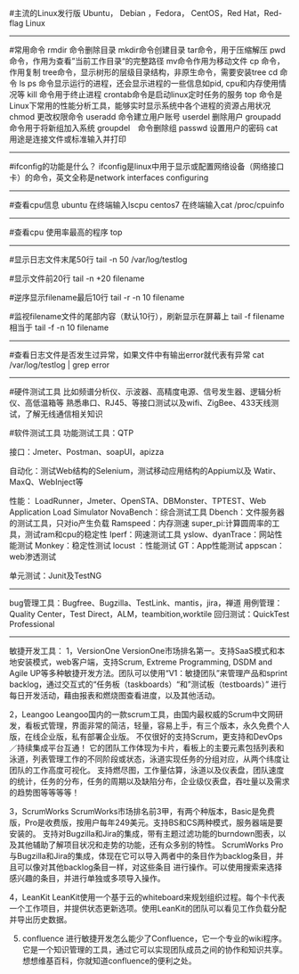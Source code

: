 #主流的Linux发行版
Ubuntu， Debian ，Fedora， CentOS，Red Hat，Red-flag Linux

*************************************************************************************************

#常用命令
rmdir 命令删除目录
mkdir命令创建目录
tar命令，用于压缩解压
pwd命令，作用为查看”当前工作目录“的完整路径
mv命令作用为移动文件
cp 命令，作用复制
tree命令，显示树形的层级目录结构，非原生命令，需要安装tree
cd 命令
ls
ps 命令显示运行的进程，还会显示进程的一些信息如pid, cpu和内存使用情况等
kill 命令用于终止进程
crontab命令是启动linux定时任务的服务
top 命令是Linux下常用的性能分析工具，能够实时显示系统中各个进程的资源占用状况
chmod 更改权限命令
useradd 命令建立用户账号
userdel 删除用户
groupadd　命令用于将新组加入系统
groupdel　命令删除组
passwd 设置用户的密码
cat　用途是连接文件或标准输入并打印

*************************************************************************************************


#ifconfig的功能是什么？
ifconfig是linux中用于显示或配置网络设备（网络接口卡）的命令，英文全称是network interfaces configuring



*************************************************************************************************

#查看cpu信息
ubuntu 
在终端输入lscpu
centos7
在终端输入cat /proc/cpuinfo

*************************************************************************************************


#查看cpu 使用率最高的程序
top

*************************************************************************************************

#显示日志文件末尾50行
tail -n 50 /var/log/testlog

#显示文件前20行
tail -n +20 filename

#逆序显示filename最后10行
tail -r -n 10 filename

#监视filename文件的尾部内容（默认10行），刷新显示在屏幕上
tail -f filename
相当于
tail -f -n 10 filename

*************************************************************************************************


#查看日志文件是否发生过异常，如果文件中有输出error就代表有异常
cat /var/log/testlog | grep error

*************************************************************************************************

#硬件测试工具
比如频谱分析仪、示波器、高精度电源、信号发生器、逻辑分析仪、高低温箱等
熟悉串口、RJ45、等接口测试以及wifi、ZigBee、433天线测试，了解无线通信相关知识


#软件测试工具
功能测试工具：QTP

接口：Jmeter、Postman、soapUI，apizza

自动化：测试Web结构的Selenium，测试移动应用结构的Appium以及 Watir、MaxQ、WebInject等

性能：
LoadRunner，Jmeter、OpenSTA、DBMonster、TPTEST、Web Application Load Simulator
NovaBench：综合测试工具
Dbench：文件服务器的测试工具，只对io产生负载
Ramspeed：内存测速
super_pi:计算圆周率的工具，测试ram和cpu的稳定性
Iperf：网速测试工具
yslow、dyanTrace：网站性能测试
Monkey：稳定性测试
locust ：性能测试
GT：App性能测试
appscan：web渗透测试


单元测试：Junit及TestNG

*************************************************************************************************

bug管理工具：Bugfree、Bugzilla、TestLink、mantis，jira，禅道
用例管理：Quality Center，Test Direct，ALM，teambition,worktile
回归测试：QuickTest Professional

*************************************************************************************************

敏捷开发工具：
1，VersionOne
VersionOne市场排名第一。支持SaaS模式和本地安装模式，web客户端，支持Scrum, Extreme Programming, DSDM and Agile UP等多种敏捷开发方法。团队可以使用“V1：敏捷团队”来管理产品和sprint backlog，通过交互式的“任务板（taskboards）“和”测试板（testboards）” 进行每日开发活动，藉由报表和燃烧图查看进度，以及其他活动。

2，Leangoo
Leangoo国内的一款scrum工具，由国内最权威的Scrum中文网研发，看板式管理，界面非常的简洁，轻量，容易上手，有三个版本，永久免费个人版，在线企业版，私有部署企业版。
不仅很好的支持Scrum，更支持和DevOps／持续集成平台互通！
它的团队工作体现为卡片，看板上的主要元素包括列表和泳道，列表管理工作的不同阶段或状态，泳道实现任务的分组对应，从两个纬度让团队的工作高度可视化。
支持燃尽图，工作量估算，泳道以及仪表盘，团队速度的统计，任务的分布，任务的周期以及缺陷分布，企业级仪表盘，吞吐量以及需求的趋势图等等等等！

3，ScrumWorks
ScrumWorks市场排名前3甲，有两个种版本，Basic是免费版，Pro是收费版，按用户每年249美元。支持BS和CS两种模式，服务器端是要安装的。
支持对Bugzilla和Jira的集成，带有主题过滤功能的burndown图表，以及其他辅助了解项目状况和走势的功能，还有众多别的特性。
ScrumWorks Pro与Bugzilla和Jira的集成，体现在它可以导入两者中的条目作为backlog条目，并且可以像对其他backlog条目一样，对这些条目 进行操作。可以使用搜索来选择感兴趣的条目，并进行单独或多项导入操作。

4，LeanKit
LeanKit使用一个基于云的whiteboard来规划组织过程。每个卡代表一个工作项目，并提供状态更新选项。使用LeanKit的团队可以看见工作负载分配并导出历史数据。

5. confluence
进行敏捷开发怎么能少了Confluence，它一个专业的wiki程序。它是一个知识管理的工具，通过它可以实现团队成员之间的协作和知识共享。想想维基百科，你就知道confluence的便利之处。